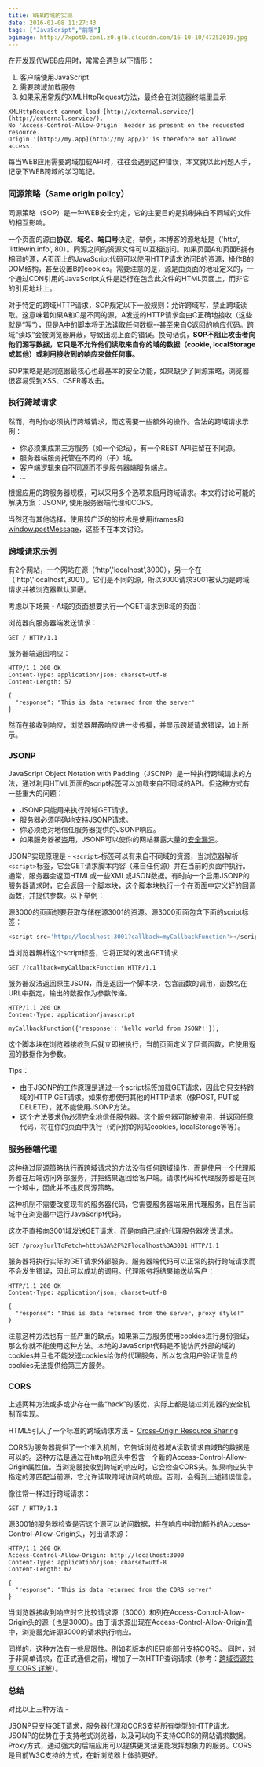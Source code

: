 ```yaml
---
title: WEB跨域的实现
date: 2016-01-08 11:27:43
tags: ["JavaScript","前端"]
bgimage: http://7xpot0.com1.z0.glb.clouddn.com/16-10-10/47252019.jpg
---
```


在开发现代WEB应用时，常常会遇到以下情形：

1. 客户端使用JavaScript
2. 需要跨域加载服务
3. 如果采用常规的XMLHttpRequest方法，最终会在浏览器终端里显示
```
XMLHttpRequest cannot load [http://external.service/](http://external.service/).
No 'Access-Control-Allow-Origin' header is present on the requested resource.
Origin '[http://my.app](http://my.app/)' is therefore not allowed access.
```

每当WEB应用需要跨域加载API时，往往会遇到这种错误，本文就以此问题入手，记录下WEB跨域的学习笔记。

<!--more-->

### 同源策略（Same origin policy）
同源策略（SOP）是一种WEB安全约定，它的主要目的是抑制来自不同域的文件的相互影响。

一个页面的源由**协议**、**域名**、**端口号**决定，举例，本博客的源地址是（'http', 'littlewin.info', 80）。同源之间的资源文件可以互相访问。如果页面A和页面B拥有相同的源，A页面上的JavaScript代码可以使用HTTP请求访问B的资源，操作B的DOM结构，甚至设置B的cookies。需要注意的是，源是由页面的地址定义的，一个通过CDN引用的JavaScript文件是运行在包含此文件的HTML页面上，而非它的引用地址上。

对于特定的跨域HTTP请求，SOP规定以下一般规则：允许跨域写，禁止跨域读取。这意味着如果A和C是不同的源，A发送的HTTP请求会由C正确地接收（这些就是“写”），但是A中的脚本将无法读取任何数据--甚至来自C返回的响应代码。跨域“读取”会被浏览器屏蔽，导致出现上面的错误。换句话说，**SOP不阻止攻击者向他们源写数据，它只是不允许他们读取来自你的域的数据（cookie, localStorage 或其他）或利用接收到的响应来做任何事。**

SOP策略是是浏览器最核心也最基本的安全功能，如果缺少了同源策略，浏览器很容易受到XSS、CSFR等攻击。

### 执行跨域请求
然而，有时你必须执行跨域请求，而这需要一些额外的操作。合法的跨域请求示例：

- 你必须集成第三方服务（如一个论坛），有一个REST API驻留在不同源。
- 服务器端服务托管在不同的（子）域。
- 客户端逻辑来自不同源而不是服务器端服务端点。
- ...

根据应用的跨服务器规模，可以采用多个选项来启用跨域请求。本文将讨论可能的解决方案：JSONP, 使用服务器端代理和CORS。

当然还有其他选择，使用较广泛的的技术是使用iframes和[window.postMessage](https://developer.mozilla.org/zh-CN/docs/Web/API/Window/postMessage)，这些不在本文讨论。

### 跨域请求示例
有2个网站，一个网站在源（‘http’,'localhost',3000），另一个在（‘http’,'localhost',3001）。它们是不同的源，所以3000请求3001被认为是跨域请求并被浏览器默认屏蔽。

考虑以下场景 - A域的页面想要执行一个GET请求到B域的页面：

浏览器向服务器端发送请求：

```
GET / HTTP/1.1
```

服务器端返回响应：

```
HTTP/1.1 200 OK
Content-Type: application/json; charset=utf-8
Content-Length: 57

{
  "response": "This is data returned from the server"
}
```
然而在接收到响应，浏览器屏蔽响应进一步传播，并显示跨域请求错误，如上所示。

### JSONP
JavaScript Object Notation with Padding（JSONP）是一种执行跨域请求的方法，通过利用HTML页面的script标签可以加载来自不同域的API。但这种方式有一些重大的问题：

- JSONP只能用来执行跨域GET请求。
- 服务器必须明确地支持JSONP请求。
- 你必须绝对地信任服务器提供的JSONP响应。
- 如果服务器被盗用，JSONP可以使你的网站暴露大量的[安全漏洞](http://security.stackexchange.com/questions/23438/security-risks-with-jsonp)。

JSONP实现原理是 - `<script>`标签可以有来自不同域的资源，当浏览器解析`<script>`标签，它会GET请求脚本内容（来自任何源）并在当前的页面中执行。通常，服务器会返回HTML或一些XML或JSON数据。有时向一个启用JSONP的服务器请求时，它会返回一个脚本块，这个脚本块执行一个在页面中定义好的回调函数，并提供参数。以下举例：

源3000的页面想要获取存储在源3001的资源。源3000页面包含下面的script标签：

``` js
<script src='http://localhost:3001?callback=myCallbackFunction'></script>
```

当浏览器解析这个script标签，它将正常的发出GET请求：

```
GET /?callback=myCallbackFunction HTTP/1.1
```

服务器没法返回原生JSON，而是返回一个脚本块，包含函数的调用，函数名在URL中指定，输出的数据作为参数传递。


```
HTTP/1.1 200 OK
Content-Type: application/javascript

myCallbackFunction({'response': 'hello world from JSONP!'});
```

这个脚本块在浏览器接收到后就立即被执行，当前页面定义了回调函数，它使用返回的数据作为参数。

Tips：
- 由于JSONP的工作原理是通过一个script标签加载GET请求，因此它只支持跨域的HTTP GET请求。如果你想使用其他的HTTP请求（像POST, PUT或DELETE），就不能使用JSONP方法。
- 这个方法要求你必须完全地信任服务器。这个服务器可能被盗用，并返回任意代码，将在你的页面中执行（访问你的网站cookies, localStorage等等）。

### 服务器端代理

这种绕过同源策略执行而跨域请求的方法没有任何跨域操作，而是使用一个代理服务器在后端访问外部服务，并把结果返回给客户端。请求代码和代理服务器是在同一个域中，因此并不违反同源策略。

这种机制不需要改变现有的服务器代码，它需要服务器端采用代理服务，且在当前域中在浏览器中运行JavaScript代码。

这次不直接向3001域发送GET请求，而是向自己域的代理服务器发送请求。
```
GET /proxy?urlToFetch=http%3A%2F%2Flocalhost%3A3001 HTTP/1.1
```

服务器将执行实际的GET请求外部服务。服务器端代码可以正常的执行跨域请求而不会发生错误，因此可以成功的调用。代理服务将结果输送给客户：

```
HTTP/1.1 200 OK
Content-Type: application/json; charset=utf-8

{
  "response": "This is data returned from the server, proxy style!"
}
```
注意这种方法也有一些严重的缺点。如果第三方服务使用cookies进行身份验证，那么你就不能使用这种方法。本地的JavaScript代码是不能访问外部的域的cookies并且也不能发送cookies给你的代理服务，所以包含用户验证信息的cookies无法提供给第三方服务。

### CORS
上述两种方法或多或少存在一些“hack”的感觉，实际上都是绕过浏览器的安全机制而实现。

HTML5引入了一个标准的跨域请求方法 -  [Cross-Origin Resource Sharing](http://www.w3.org/TR/cors/)

CORS为服务器提供了一个准入机制，它告诉浏览器域A读取请求自域B的数据是可以的。这种方法是通过在http响应头中包含一个新的Access-Control-Allow-Origin属性值。当浏览器接收到跨域的响应时，它会检查CORS头。如果响应头中指定的源匹配当前源，它允许读取跨域访问的响应。否则，会得到上述错误信息。

像往常一样进行跨域请求：

```
GET / HTTP/1.1
```

源3001的服务器检查是否这个源可以访问数据，并在响应中增加额外的Access-Control-Allow-Origin头，列出请求源：

```
HTTP/1.1 200 OK
Access-Control-Allow-Origin: http://localhost:3000
Content-Type: application/json; charset=utf-8
Content-Length: 62

{
  "response": "This is data returned from the CORS server"
}
```

当浏览器接收到响应时它比较请求源（3000）和列在Access-Control-Allow-Origin头的源（也是3000）。由于请求源出现在Access-Control-Allow-Origin值中，浏览器允许源3000的请求执行响应。

同样的，这种方法有一些局限性。例如老版本的IE只能[部分支持CORS](http://caniuse.com/#search=CORS)。 同时，对于非简单请求，在正式通信之前，增加了一次HTTP查询请求（参考：[跨域资源共享 CORS 详解](http://www.ruanyifeng.com/blog/2016/04/cors.html)）。

### 总结

对比以上三种方法 - 

JSONP只支持GET请求，服务器代理和CORS支持所有类型的HTTP请求。JSONP的优势在于支持老式浏览器，以及可以向不支持CORS的网站请求数据。Proxy方式，通过强大的后端应用可以提供更灵活更能发挥想象力的服务。CORS是目前W3C支持的方式，在新浏览器上体验更好。